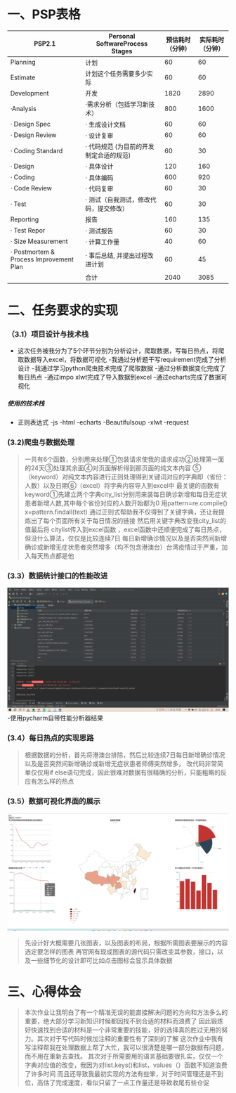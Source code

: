 ﻿
# 一、PSP表格
| PSP2.1 | Personal SoftwareProcess Stages |预估耗时（分钟）|实际耗时（分钟）|
|--|--|--|--|
|Planning |    计划|60|60
|Estimate|  计划这个任务需要多少实际|60|60
|Development| 开发|1820|2890
|·Analysis| ·需求分析（包括学习新技术）|800|1600
|· Design Spec	|· 生成设计文档	|60	|60
|· Design Review	|· 设计复审	|60	|60
|· Coding Standard	|· 代码规范 (为目前的开发制定合适的规范)	|60	|30
|· Design	|· 具体设计	|120	|160
|· Coding	|· 具体编码	|600	|920
|· Code Review	|· 代码复审	|60	|30
|· Test	|· 测试（自我测试，修改代码，提交修改）	|60	|30
|Reporting	|报告|160|135		
|· Test Repor	|· 测试报告	|60	|30
|· Size Measurement	|· 计算工作量	|40	|60
|· Postmortem & Process Improvement Plan	|· 事后总结, 并提出过程改进计划	|60	|45
| |合计|	2040|3085
# 二、任务要求的实现
### （3.1）项目设计与技术栈
- 这次任务被我分为了5个环节分别为分析设计，爬取数据，写每日热点，将爬取数据导入excel，将数据可视化
-我通过分析题干写requirement完成了分析设计
-我通过学习python爬虫技术完成了爬取数据
-通过分析数据变化完成了每日热点
-通过impo xlwt完成了导入数据到excel
-通过echarts完成了数据可视化
##### 使用的技术栈
- 正则表达式
-js
-html
-echarts
-Beautifulsoup
-xlwt
-request

### (3.2)爬虫与数据处理
>一共有6个函数，分别用来处理①包装请求使我的请求成功②处理第一面的24天③处理其余面④对页面解析得到那页面的纯文本内容
>⑤（keyword）对纯文本内容进行正则处理得到关键词对应的字典即（省份：人数）以及日期⑥（excel）将字典内容导入到excel中
>最关键的函数有keyword①先建立两个字典city_list分别用来装每日确诊新增和每日无症状患者新增人数,其中每个省份对应的人数开始都为0
>用pattern=re.compile() x=pattern.findall(text) 通过正则式帮助我不仅得到了关键字典，还让我提炼出了每个页面所有关于每日情况的链接
>然后用关键字典改变我city_list的值最后将 citylist传入到excel函数 ，excel函数中还顺便完成了每日热点，但没什么算法，仅仅是比较连续7日
>每日新增确诊情况以及是否突然间新增确诊或新增无症状患者突然增多（均不包含港澳台）台湾疫情过于严重，加入每天热点都是他
###  (3.3）数据统计接口的性能改进
![image](https://github.com/032002110/032002110/blob/main/QQ%E5%9B%BE%E7%89%8720220920203934.png)
-使用pycharm自带性能分析器结果
###  (3.4）每日热点的实现思路
>根据数据的分析，首先将港澳台排除，然后比较连续7日每日新增确诊情况以及是否突然间新增确诊或新增无症状患者师傅突然增多，
>改代码非常简单仅仅用if else语句完成，因此很难对数据有很精确的分析，只能粗略的反应有怎么样的热点
###  (3.5）数据可视化界面的展示
![image](https://github.com/032002110/032002110/blob/main/QQ%E5%9B%BE%E7%89%8720220920204454.png)
>先设计好大概需要几张图表，以及图表的布局，根据所需图表要展示的内容选定要怎样的图表
>再官网有现成图表的源代码只需改变其参数，接口，以及一些细节化的设计即可比如点击图标会显示具体数据
# 三、心得体会
>本次作业让我明白了有一个精准无误的能直接解决问题的方向和方法多么的重要，绝大部分学习新知识时候都因找不到合适的材料而浪费了
>因此锻炼好快速找到合适的材料是一个非常重要的技能，好的选择真的胜过无用的努力。其次对于写代码时候加注释的重要性有了深刻的了解
>这次作业中我有写注释帮我在处理数据上帮了大忙，我可以很清楚是哪一部分数据有问题，而不用在重新去查找。
>其次对于所需要用的语言基础要很扎实，仅仅一个字典对应值的改变，我因为对list.keys()和list，values（）函数不知道浪费了许多时间
>而且还导致我最初实现的方法有些笨，对于时间管理还是不到位，高估了完成速度，看似只留了一点工作量还是导致收尾有些仓促
